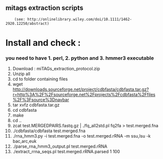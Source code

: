 ## mitags extraction scripts 
        (see: http://onlinelibrary.wiley.com/doi/10.1111/1462-2920.12250/abstract)

# Install and check :

###    you need to have 1. perl, 2. python and 3. hmmer3 executable
1. Download : miTAGs_extraction_protocol.zip
2. Unzip all
3. cd to folder containing files
4.  wget http://downloads.sourceforge.net/project/cdbfasta/cdbfasta.tar.gz?r=http%3A%2F%2Fsourceforge.net%2Fprojects%2Fcdbfasta%2Ffiles%2F%3Fsource%3Dnavbar
5. tar xvfz cdbfasta.tar.gz
6. cd cdbfasta
7. make
8. cd ..
9. zcat test.MERGEDPAIRS.fastq.gz | ./fq_all2std.pl fq2fa > test.merged.fna
10. ./cdbfasta/cdbfasta test.merged.fna
11. ./rna_hmm3.py -i test.merged.fna -o test.merged.rRNA -m ssu,lsu -k bac,arc,euk
12. ./parse_rna_hmm3_output.pl test.merged.rRNA
13. ./extract_rrna_seqs.pl test.merged.rRNA.parsed 1 100
